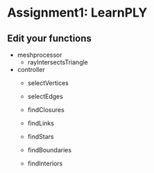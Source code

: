 # Assignment1: LearnPLY


## Edit your functions
- meshprocessor
	- rayIntersectsTriangle
- controller
    - selectVertices
    - selectEdges

    - findClosures
    - findLinks
    - findStars
    - findBoundaries
    - findInteriors
